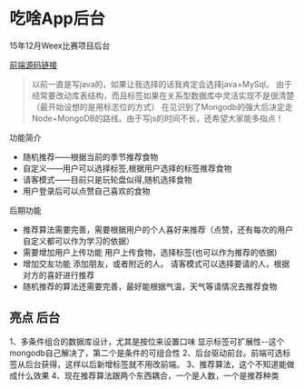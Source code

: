 # 吃啥App后台
15年12月Weex比赛项目后台

[前端源码链接](https://github.com/Lx15/EWhat-weex)

> 以前一直是写java的，如果让我选择的话我肯定会选择java+MySql。
由于经常要改动库表结构，而且标签如果在关系型数据库中灵活实现不是很清楚（最开始设想的是用标志位的方式）
在见识到了Mongodb的强大后决定走 Node+MongoDB的路线。由于写js的时间不长，还希望大家能多指点！

 功能简介

 - 随机推荐——根据当前的季节推荐食物
 - 自定义——用户可以选择标签,根据用户选择的标签推荐食物
 - 请客模式——目前只是玩轮盘似得,随机选择食物
 - 用户登录后可以点赞自己喜欢的食物

 后期功能

 - 推荐算法需要完善，需要根据用户的个人喜好来推荐（点赞，还有每次的用户自定义都可以作为学习的依据）
 - 需要增加用户上传功能 用户上传食物，选择标签(也可以作为推荐的依据)
 - 增加交友功能 添加朋友，或者附近的人。 请客模式可以选择要请的人，根据对方的喜好进行推荐
 - 随机推荐的算法还需要完善，最好能根据气温，天气等请情况去推荐食物


## 亮点 后台
1、多条件组合的数据库设计，尤其是按位来设置口味 显示标签可扩展性--这个mongodb自己解决了，第二个是条件的可组合性
2、后台驱动前台。前端可选标签从后台获得，这样以后新增标签就不用改前端。
3、推荐算法，这个不知道能做成什么效果
4、现在推荐算法跟两个东西耦合，一个是人数，一个是推荐种类